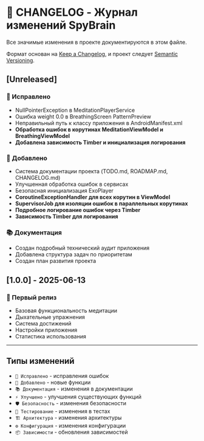 # 📝 CHANGELOG - Журнал изменений SpyBrain

Все значимые изменения в проекте документируются в этом файле.

Формат основан на [Keep a Changelog](https://keepachangelog.com/ru/1.0.0/),
и проект следует [Semantic Versioning](https://semver.org/lang/ru/).

## [Unreleased]

### 🔧 Исправлено
- NullPointerException в MeditationPlayerService
- Ошибка weight 0.0 в BreathingScreen PatternPreview
- Неправильный путь к классу приложения в AndroidManifest.xml
- **Обработка ошибок в корутинах MeditationViewModel и BreathingViewModel**
- **Добавлена зависимость Timber и инициализация логирования**

### 🚀 Добавлено
- Система документации проекта (TODO.md, ROADMAP.md, CHANGELOG.md)
- Улучшенная обработка ошибок в сервисах
- Безопасная инициализация ExoPlayer
- **CoroutineExceptionHandler для всех корутин в ViewModel**
- **SupervisorJob для изоляции ошибок в параллельных корутинах**
- **Подробное логирование ошибок через Timber**
- **Зависимость Timber для логирования**

### 📚 Документация
- Создан подробный технический аудит приложения
- Добавлена структура задач по приоритетам
- Создан план развития проекта

## [1.0.0] - 2025-06-13

### 🎉 Первый релиз
- Базовая функциональность медитации
- Дыхательные упражнения
- Система достижений
- Настройки приложения
- Статистика использования

---

## Типы изменений

- `🔧 Исправлено` - исправления ошибок
- `🚀 Добавлено` - новые функции
- `📚 Документация` - изменения в документации
- `⚡ Улучшено` - улучшения существующих функций
- `🛡️ Безопасность` - изменения безопасности
- `🧪 Тестирование` - изменения в тестах
- `🏗️ Архитектура` - изменения архитектуры
- `⚙️ Конфигурация` - изменения конфигурации
- `📦 Зависимости` - обновления зависимостей 